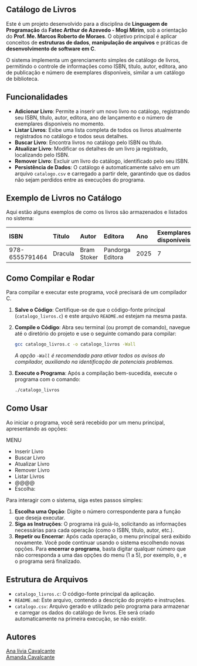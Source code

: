 ##  Catálogo de Livros 

Este é um projeto desenvolvido para a disciplina de **Linguagem de Programação** da **Fatec Arthur de Azevedo - Mogi Mirim**, sob a orientação do **Prof. Me. Marcos Roberto de Moraes**. O objetivo principal é aplicar conceitos de **estruturas de dados**, **manipulação de arquivos** e práticas de **desenvolvimento de software em C**.

O sistema implementa um gerenciamento simples de catálogo de livros, permitindo o controle de informações como ISBN, título, autor, editora, ano de publicação e número de exemplares disponíveis, similar a um catálogo de biblioteca.

##  Funcionalidades

* **Adicionar Livro**: Permite a inserir um novo livro no catálogo, registrando seu ISBN, título, autor, editora, ano de lançamento e o número de exemplares disponíveis no momento. 
* **Listar Livros**: Exibe uma lista completa de todos os livros atualmente registrados no catálogo e todos seus detalhes. 
* **Buscar Livro**: Encontra livros no catálogo pelo ISBN ou título.
* **Atualizar Livro**: Modificar os detalhes de um livro ja registrado, localizando pelo ISBN.
* **Remover Livro**: Excluir um livro do catálogo, identificado pelo seu ISBN.
* **Persistência de Dados**: O catálogo é automaticamente salvo em um arquivo `catalogo.csv` e carregado a partir dele, garantindo que os dados não sejam perdidos entre as execuções do programa.

## Exemplo de Livros no Catálogo

Aqui estão alguns exemplos de como os livros são armazenados e listados no sistema:

| ISBN           | Título   | Autor       | Editora          | Ano  | Exemplares disponíveis|
| :------------- | :------- | :---------- | :--------------- | :--- | :--------- |
| 978-6555791464 | Dracula  | Bram Stoker | Pandorga Editora | 2025 | 7          |

##  Como Compilar e Rodar

Para compilar e executar este programa, você precisará de um compilador C.

1.  **Salve o Código**: Certifique-se de que o código-fonte principal (`catalogo_livros.c`) e este arquivo `README.md` estejam na mesma pasta.

2.  **Compile o Código**: Abra seu terminal (ou prompt de comando), navegue até o diretório do projeto e use o seguinte comando para compilar:

    ```bash
    gcc catalogo_livros.c -o catalogo_livros -Wall
    ```
    *A opção `-Wall` é recomendada para ativar todos os avisos do compilador, auxiliando na identificação de potenciais problemas.*

3.  **Execute o Programa**: Após a compilação bem-sucedida, execute o programa com o comando:

    ```bash
    ./catalogo_livros
    ```

##  Como Usar

Ao iniciar o programa, você será recebido por um menu principal, apresentando as opções:


MENU
 * Inserir Livro
 * Buscar Livro
 * Atualizar Livro
 * Remover Livro
 * Listar Livros
 * @@@@
 * Escolha:
<!-- end list -->

Para interagir com o sistema, siga estes passos simples:

1.  **Escolha uma Opção**: Digite o número correspondente para a função que deseja executar.
2.  **Siga as Instruções**: O programa irá guiá-lo, solicitando as informações necessárias para cada operação (como o ISBN, título, autor, etc.). 
3.  **Repetir ou Encerrar**: Após cada operação, o menu principal será exibido novamente. Você pode continuar usando o sistema escolhendo novas opções. Para **encerrar o programa**, basta digitar qualquer número que não corresponda a uma das opções do menu (1 a 5), por exemplo, `0` , e o programa será finalizado.

##  Estrutura de Arquivos

* `catalogo_livros.c`: O código-fonte principal da aplicação.
* `README.md`: Este arquivo, contendo a descrição do projeto e instruções.
* `catalogo.csv`: Arquivo gerado e utilizado pelo programa para armazenar e carregar os dados do catálogo de livros. Ele será criado automaticamente na primeira execução, se não existir.

## Autores
<div class="contributor">
        <a href="https://github.com/AnaliviaCavalcante" target="_blank">Ana lívia Cavalcante</a>
    </div>
<div class="contributor">
        <a href="https://github.com/amandagoesc" target="_blank">Amanda Cavalcante</a>
    </div>
